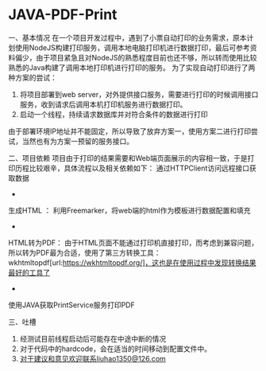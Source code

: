 # JAVA-PDF-Print
一、基本情况
在一个项目开发过程中，遇到了小票自动打印的业务需求，原本计划使用NodeJS构建打印服务，调用本地电脑打印机进行数据打印，最后可参考资料偏少，由于项目紧急且对NodeJS的熟悉程度目前也还不够，所以转而使用比较熟悉的Java构建了调用本地打印机进行打印的服务。
为了实现自动打印进行了两种方案的尝试：
1. 将项目部署到web server，对外提供接口服务，需要进行打印的时候调用接口服务，收到请求后调用本机打印机服务进行数据打印。
2. 启动一个线程，持续请求数据库并对符合条件的数据进行打印

由于部署环境IP地址并不能固定，所以导致了放弃方案一，使用方案二进行打印尝试，当然也有为方案一预留的服务接口。

二、项目依赖
项目由于打印的结果需要和Web端页面展示的内容相一致，于是打印历程比较艰辛，具体流程以及相关依赖如下：
通过HTTPClient访问远程接口获取数据
- > 
生成HTML ： 利用Freemarker，将web端的html作为模板进行数据配置和填充 
- >
HTML转为PDF： 由于HTML页面不能通过打印机直接打印，而考虑到兼容问题，所以转为PDF最为合适，使用了第三方转换工具：wkhtmltopdf[url:https://wkhtmltopdf.org/]，这也是在使用过程中发现转换结果最好的工具了
- >
使用JAVA获取PrintService服务打印PDF


三、吐槽
1. 经测试目前线程启动后可能存在中途中断的情况
2. 对于代码中的hardcode，会在适当的时间移动到配置文件中。
3. 对于建议和意见欢迎联系liuhao1350@126.com